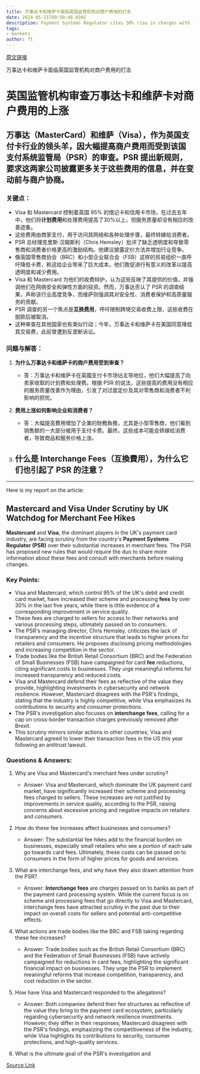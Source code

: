 ```yaml
---
title: 万事达卡和维萨卡面临英国监管机构对商户费用的打击
date: 2024-05-21T09:50:48.030Z
description: Payment Systems Regulator cites 30% rise in charges with ‘little evidence’ the service has improved at same rate
tags: 
- markets
author: ft
---
```


[原文链接](https://ft.com/content/e3e6a1d6-f412-4ee7-95af-be95db2c0c37)

万事达卡和维萨卡面临英国监管机构对商户费用的打击

# 英国监管机构审查万事达卡和维萨卡对商户费用的上涨

 ## **万事达**（MasterCard）和**维萨**（Visa），作为英国支付卡行业的领头羊，因大幅提高商户费用而受到该国 **支付系统监管局**（PSR）的审查。PSR 提出新规则，要求这两家公司披露更多关于这些费用的信息，并在变动前与商户协商。

### 关键点：
- Visa 和 Mastercard 控制着英国 95% 的借记卡和信用卡市场，在过去五年中，他们将**计划费用**和处理费用提高了30%以上，但服务质量却没有相应的改善迹象。
- 这些费用由商家支付，用于访问其网络和各种处理步骤，最终转嫁给消费者。
- PSR 总经理克里斯·汉姆斯利（Chris Hemsley）批评了缺乏透明度和导致零售商和消费者价格更高的激励结构。他建议披露定价方法并增加行业竞争。
- 像英国零售商协会（BRC）和小型企业联合会（FSB）这样的贸易组织一直呼吁降低卡费，称这给企业带来了巨大成本。他们敦促进行有意义的改革以提高透明度和减少费用。
- Visa 和 Mastercard 为他们的收费辩护，认为这些反映了其提供的价值，并强调他们在网络安全和弹性方面的投资。然而，万事达否认了 PSR 的调查结果，声称该行业高度竞争，而维萨则强调其对安全性、消费者保护和高质量服务的贡献。
- PSR 调查的另一个焦点是**互换费用**，呼吁限制跨境交易收费上限，这些收费在脱欧后被取消。 
 - 这种审查在其他国家也有类似行动；今年，万事达卡和维萨卡在美国同意降低其交易费，此前曾遭到反垄断诉讼。

### 问题与解答：

1. **为什么万事达卡和维萨卡的商户费用受到审查？**
   - 答：万事达卡和维萨卡在英國支付卡市场佔主导地位，他们大幅提高了向卖家收取的计划费和处理费。根据 PSR 的说法，这些提高的费用没有相应的服务质量改善作为理由，引发了对过度定价及其对零售商和消费者不利影响的担忧。

2. **费用上涨如何影响企业和消费者？**
   - 答：大幅提高費用增加了企業的財務負擔，尤其是小型零售商，他们看到销售额的一大部分被用于支付卡费。最终，这些成本可能会转嫁给消费者，导致商品和服务价格上涨。

3. **什么是 Interchange Fees（互換費用），为什么它们也引起了 PSR 的注意？**
   - 

---

Here is my report on the article: 

## Mastercard and Visa Under Scrutiny by UK Watchdog for Merchant Fee Hikes

**Mastercard** and **Visa**, the dominant players in the UK's payment card industry, are facing scrutiny from the country's **Payment Systems Regulator (PSR)** over their substantial increases in merchant fees. The PSR has proposed new rules that would require the duo to share more information about these fees and consult with merchants before making changes.

### Key Points:
- Visa and Mastercard, which control 95% of the UK's debit and credit card market, have increased their scheme and processing **fees** by over 30% in the last five years, while there is little evidence of a corresponding improvement in service quality.
- These fees are charged to sellers for access to their networks and various processing steps, ultimately passed on to consumers.
- The PSR's managing director, Chris Hemsley, criticizes the lack of transparency and the incentive structure that leads to higher prices for retailers and consumers. He proposes disclosing pricing methodologies and increasing competition in the sector.
- Trade bodies like the British Retail Consortium (BRC) and the Federation of Small Businesses (FSB) have campaigned for card **fee** reductions, citing significant costs to businesses. They urge meaningful reforms for increased transparency and reduced costs.
- Visa and Mastercard defend their fees as reflective of the value they provide, highlighting investments in cybersecurity and network resilience. However, Mastercard disagrees with the PSR's findings, stating that the industry is highly competitive, while Visa emphasizes its contributions to security and consumer protections.
- The PSR's investigation also focuses on **interchange fees**, calling for a cap on cross-border transaction charges previously removed after Brexit. 
- This scrutiny mirrors similar actions in other countries; Visa and Mastercard agreed to lower their transaction fees in the US this year following an antitrust lawsuit. 

### Questions & Answers:

1. Why are Visa and Mastercard's merchant fees under scrutiny?
   - Answer: Visa and Mastercard, which dominate the UK payment card market, have significantly increased their scheme and processing fees charged to sellers. These increases are not justified by improvements in service quality, according to the PSR, raising concerns about excessive pricing and negative impacts on retailers and consumers.

2. How do these fee increases affect businesses and consumers?
   - Answer: The substantial fee hikes add to the financial burden on businesses, especially small retailers who see a portion of each sale go towards card fees. Ultimately, these costs can be passed on to consumers in the form of higher prices for goods and services.

3. What are interchange fees, and why have they also drawn attention from the PSR?
   - Answer: **Interchange fees** are charges passed on to banks as part of the payment card processing system. While the current focus is on scheme and processing fees that go directly to Visa and Mastercard, interchange fees have attracted scrutiny in the past due to their impact on overall costs for sellers and potential anti-competitive effects.

4. What actions are trade bodies like the BRC and FSB taking regarding these fee increases?
   - Answer: Trade bodies such as the British Retail Consortium (BRC) and the Federation of Small Businesses (FSB) have actively campaigned for reductions in card fees, highlighting the significant financial impact on businesses. They urge the PSR to implement meaningful reforms that increase competition, transparency, and cost reduction in the sector.

5. How have Visa and Mastercard responded to the allegations?
   - Answer: Both companies defend their fee structures as reflective of the value they bring to the payment card ecosystem, particularly regarding cybersecurity and network resilience investments. However, they differ in their responses; Mastercard disagrees with the PSR's findings, emphasizing the competitiveness of the industry, while Visa highlights its contributions to security, consumer protections, and high-quality services.

6. What is the ultimate goal of the PSR's investigation and

[Source Link](https://ft.com/content/e3e6a1d6-f412-4ee7-95af-be95db2c0c37)

